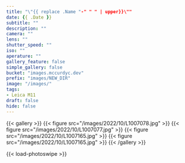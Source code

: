 ```yaml
---
title: "\"{{ replace .Name "-" " " | upper}}\""
date: {{ .Date }}
subtitle: ""
description: ""
camera: ""
lens: ""
shutter_speed: ""
iso: ""
aperature: ""
gallery_feature: false
simple_gallery: false
bucket: "images.mccurdyc.dev"
prefix: "images/NEW_DIR"
image: "/images/"
tags:
- Leica M11
draft: false
hide: false
---
```


{{< gallery >}}
  {{< figure src="/images/2022/10/L1007078.jpg" >}}
  {{< figure src="/images/2022/10/L1007077.jpg" >}}
  {{< figure src="/images/2022/10/L1007165.jpg" >}}
  {{< figure src="/images/2022/10/L1007165.jpg" >}}
{{< /gallery >}}

{{< load-photoswipe >}}
